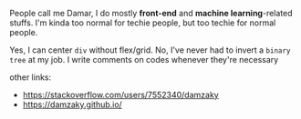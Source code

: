 People call me Damar, I do mostly **front-end** and **machine learning**-related stuffs. I'm kinda too normal for techie people, but too techie for normal people.

Yes, I can center `div` without flex/grid. No, I've never had to invert a `binary tree` at my job. I write comments on codes whenever they're necessary

other links:
- https://stackoverflow.com/users/7552340/damzaky
- https://damzaky.github.io/
